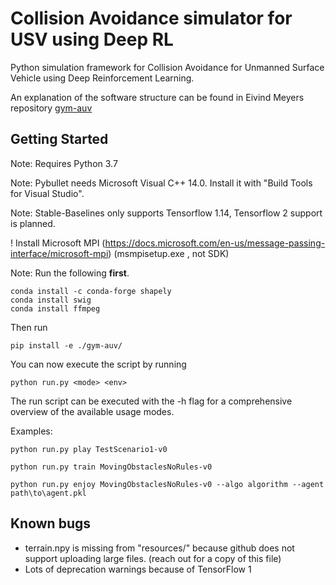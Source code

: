 # Collision Avoidance simulator for USV using Deep RL

Python simulation framework for Collision Avoidance for Unmanned Surface Vehicle using Deep Reinforcement Learning.

An explanation of the software structure can be found in Eivind Meyers repository [gym-auv](https://github.com/EivMeyer)

## Getting Started
Note: Requires Python 3.7

Note: Pybullet needs Microsoft Visual C++ 14.0. Install it with "Build Tools for Visual Studio".

Note: Stable-Baselines only supports Tensorflow 1.14, Tensorflow 2 support is planned. 

! Install Microsoft MPI (https://docs.microsoft.com/en-us/message-passing-interface/microsoft-mpi) (msmpisetup.exe , not SDK)

Note: Run the following __first__.
```
conda install -c conda-forge shapely
conda install swig
conda install ffmpeg
```

Then run 

```
pip install -e ./gym-auv/
```

You can now execute the script by running 
```
python run.py <mode> <env>
``` 
The run script can be executed with the -h flag for a comprehensive overview of the available usage modes.

Examples:
```
python run.py play TestScenario1-v0
``` 
```
python run.py train MovingObstaclesNoRules-v0
``` 
```
python run.py enjoy MovingObstaclesNoRules-v0 --algo algorithm --agent path\to\agent.pkl
``` 


## Known bugs

* terrain.npy is missing from "resources/" because github does not support uploading large files. (reach out for a copy of this file)
* Lots of deprecation warnings because of TensorFlow 1
